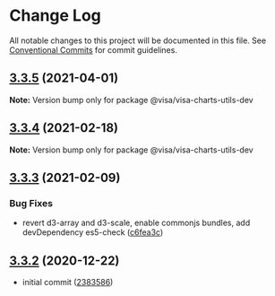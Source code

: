 # Change Log

All notable changes to this project will be documented in this file.
See [Conventional Commits](https://conventionalcommits.org) for commit guidelines.

## [3.3.5](https://github.com/visa/visa-chart-components/compare/@visa/visa-charts-utils-dev@3.3.3...@visa/visa-charts-utils-dev@3.3.5) (2021-04-01)

**Note:** Version bump only for package @visa/visa-charts-utils-dev





## [3.3.4](https://github.com/visa/visa-chart-components/compare/@visa/visa-charts-utils-dev@3.3.3...@visa/visa-charts-utils-dev@3.3.4) (2021-02-18)

**Note:** Version bump only for package @visa/visa-charts-utils-dev

## [3.3.3](https://github.com/visa/visa-chart-components/compare/@visa/visa-charts-utils-dev@3.3.2...@visa/visa-charts-utils-dev@3.3.3) (2021-02-09)

### Bug Fixes

- revert d3-array and d3-scale, enable commonjs bundles, add devDependency es5-check ([c6fea3c](https://github.com/visa/visa-chart-components/commit/c6fea3c601dfc4650b52996721ead03a1b363e2b))

## [3.3.2](https://github.com/visa/visa-chart-components/tree/%40visa/visa-charts-utils-dev%403.3.2) (2020-12-22)

- initial commit ([2383586](https://github.com/visa/visa-chart-components/commit/238358698bb59b8f20f424eeedc7235f51e02037))
